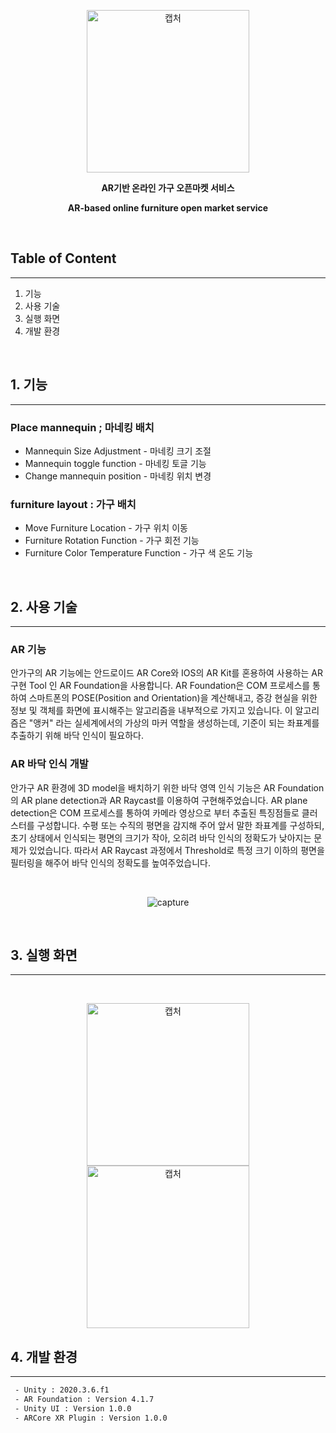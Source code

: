 <p align="center">
  <img width="260" alt="캡처" src="https://s3.us-west-2.amazonaws.com/secure.notion-static.com/5706aeda-e608-45c2-8da7-b56d83f9ff5e/instagram_profile_image.png?X-Amz-Algorithm=AWS4-HMAC-SHA256&X-Amz-Credential=AKIAT73L2G45O3KS52Y5%2F20210605%2Fus-west-2%2Fs3%2Faws4_request&X-Amz-Date=20210605T165102Z&X-Amz-Expires=86400&X-Amz-Signature=e75a85dc498e10e02b80a4c2b9cc96ca256146b75231c6450a9092b0c685ae0b&X-Amz-SignedHeaders=host&response-content-disposition=filename%20%3D%22instagram_profile_image.png%22">
</p>
<p align="center">
  <b>
    AR기반 온라인 가구 오픈마켓 서비스
  </b>
</p>
<p align="center">
  <b>
    AR-based online furniture open market service
  </b>
</p>

<br>

## **Table of Content**
---

1. 기능
2. 사용 기술
2. 실행 화면
3. 개발 환경

<br>

## 1. 기능
---
### Place mannequin ; 마네킹 배치

- Mannequin Size Adjustment - 마네킹 크기 조절
- Mannequin toggle function - 마네킹 토글 기능
- Change mannequin position - 마네킹 위치 변경
<!-- slide -->

### furniture layout : 가구 배치

- Move Furniture Location - 가구 위치 이동
- Furniture Rotation Function - 가구 회전 기능
- Furniture Color Temperature Function - 가구 색 온도 기능


<br>

## 2. 사용 기술
---
### AR 기능 

안가구의 AR 기능에는 안드로이드 AR Core와 IOS의 AR Kit를 혼용하여 사용하는 AR 구현 Tool 인 AR Foundation을 사용합니다. AR Foundation은 COM 프로세스를 통하여 스마트폰의 POSE(Position and Orientation)을 계산해내고, 증강 현실을 위한 정보 및 객체를 화면에 표시해주는 알고리즘을 내부적으로 가지고 있습니다. 이 알고리즘은 "앵커" 라는 실세계에서의 가상의 마커 역할을 생성하는데, 기준이 되는 좌표계를 추출하기 위해 바닥 인식이 필요하다.

### **AR 바닥 인식 개발**

안가구 AR 환경에 3D model을 배치하기 위한 바닥 영역 인식 기능은 AR Foundation의 AR plane detection과 AR Raycast를 이용하여 구현해주었습니다. AR plane detection은 COM 프로세스를 통하여 카메라 영상으로 부터 추출된 특징점들로 클러스터를 구성합니다. 수평 또는 수직의 평면을 감지해 주어 앞서 말한 좌표계를 구성하되, 초기 상태에서 인식되는 평면의 크기가 작아, 오히려 바닥 인식의 정확도가 낮아지는 문제가 있었습니다. 따라서 AR Raycast 과정에서 Threshold로 특정 크기 이하의 평면을 필터링을 해주어 바닥 인식의 정확도를 높여주었습니다.

<br>
<p align="center">
  <img alt="capture" src="https://user-images.githubusercontent.com/55892515/120933273-513b4e00-c734-11eb-97c5-c560b3d258dc.gif">
</p>

<br>

## 3. 실행 화면
---
<br>


<p align="center">
  <img width="260" alt="캡처" src="https://user-images.githubusercontent.com/55892515/120900799-e590ac80-c671-11eb-8b41-69af674c3a4c.gif">
  <img width="260" alt="캡처" src="https://user-images.githubusercontent.com/55892515/120900781-cabe3800-c671-11eb-9e1f-5d5fd4a793ef.gif">
</p>


## 4. 개발 환경

---
```bash
 - Unity : 2020.3.6.f1
 - AR Foundation : Version 4.1.7
 - Unity UI : Version 1.0.0
 - ARCore XR Plugin : Version 1.0.0
 ```
